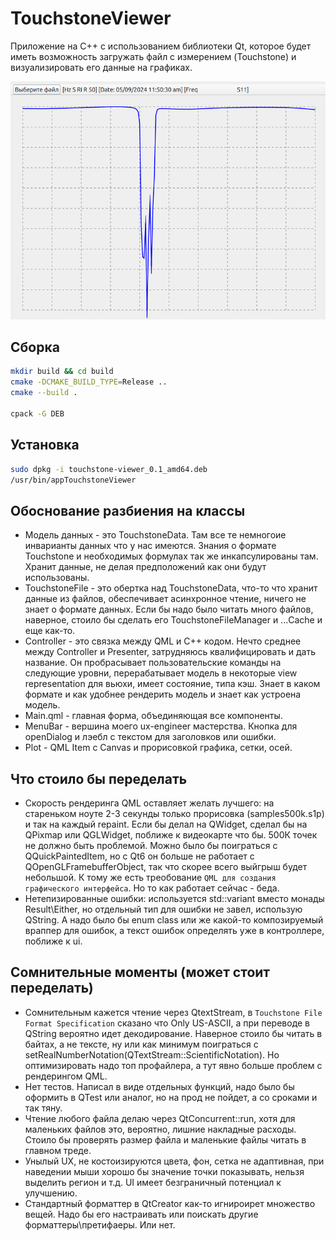 # TouchstoneViewer
Приложение на C++ с использованием библиотеки Qt, которое будет иметь возможность загружать файл с измерением (Touchstone) и визуализировать его данные на графиках.  

![Screenshot](/img/screenshot.png)

## Сборка 

```bash
mkdir build && cd build
cmake -DCMAKE_BUILD_TYPE=Release ..
cmake --build .

cpack -G DEB
```


## Установка
```bash
sudo dpkg -i touchstone-viewer_0.1_amd64.deb
/usr/bin/appTouchstoneViewer
```

## Обоснование разбиения на классы
* Модель данных - это TouchstoneData. Там все те немногоие инварианты данных что у нас имеются. Знания о формате Touchstone и необходимых формулах так же инкапсулированы там. Хранит данные, не делая предположений как они будут использованы.
* TouchstoneFile - это обертка над TouchstoneData, что-то что хранит данные из файлов, обеспечивает асинхронное чтение, ничего не знает о формате данных. Если бы надо было читать много файлов, наверное, стоило бы сделать его TouchstoneFileManager и ...Cache и еще как-то. 
* Controller - это связка между QML и C++ кодом. Нечто среднее между Controller и Presenter, затрудняюсь квалифицировать и дать название. Он пробрасывает пользовательские команды на следующие уровни, перерабатывает модель в некоторые view representation для вьюхи, имеет состояние, типа кэш. Знает в каком формате и как удобнее рендерить модель и знает как устроена модель.
* Main.qml - главная форма, объединяющая все компоненты.
* MenuBar - вершина моего ux-engineer мастерства. Кнопка для openDialog и лэебл с текстом для заголовков или ошибки. 
* Plot - QML Item с Canvas и прорисовкой графика, сетки, осей. 

## Что стоило бы переделать
* Скорость рендеринга QML оставляет желать лучшего: на стареньком ноуте 2-3 секунды только прорисовка (samples500k.s1p) и так на каждый repaint. Если бы делал на QWidget, сделал бы на QPixmap или QGLWidget, поближе к видеокарте что бы. 500К точек не должно быть проблемой. Можно было бы поиграться с QQuickPaintedItem, но с Qt6 он больше не работает с QOpenGLFramebufferObject, так что скорее всего выйгрыш будет небольшой. К тому же есть треобование `QML для создания графического интерфейса`. Но то как работает сейчас - беда.
* Нетепизированные ошибки: используется std::variant вместо монады Result\Either, но отдельный тип для ошибки не завел, использую QString. А надо было бы enum class или же какой-то композируемый враппер для ошибок, а текст ошибок определять уже в контроллере, поближе к ui.

## Сомнительные моменты (может стоит переделать)
* Сомнительным кажется чтение через QtextStream, в `Touchstone File Format Specification` сказано что Only US-ASCII, а при переводе в QString вероятно идет декодирование. Наверное стоило бы читать в байтах, а не тексте, ну или как минимум поиграться с setRealNumberNotation(QTextStream::ScientificNotation). Но оптимизировать надо топ профайлера, а тут явно больше проблем с рендерингом QML. 
* Нет тестов. Написал в виде отдельных функций, надо было бы оформить в QTest или аналог, но на прод не пойдет, а со сроками и так тяну. 
* Чтение любого файла делаю через QtConcurrent::run, хотя для маленьких файлов это, вероятно, лишние накладные расходы. Стоило бы проверять размер файла и маленькие файлы читать в главном треде. 
* Унылый UX, не костоизируются цвета, фон, сетка не адаптивная, при наведении мыши хорошо бы значение точки показывать, нельзя выделить регион и т.д. UI имеет безграничный потенциал к улучшению. 
* Стандартный форматтер в QtCreator как-то игнироирет множество вещей. Надо бы его настраивать или поискать другие форматтеры\претифаеры. Или нет.
